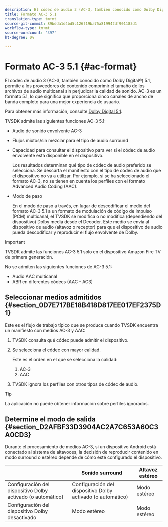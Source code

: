 ```yaml
---
description: El códec de audio 3 (AC-3, también conocido como Dolby Digital®) 5.1, permite a los proveedores de contenido comprimir el tamaño de los archivos de audio multicanal sin perjudicar la calidad de sonido. AC-3 es un formato 5.1, lo que significa que proporciona cinco canales de ancho de banda completo para una mejor experiencia de usuario.
title: Formato AC-3 5.1
translation-type: tm+mt
source-git-commit: 89bdda1d4bd5c126f19ba75a819942df901183d1
workflow-type: tm+mt
source-wordcount: '397'
ht-degree: 0%

---
```



# Formato AC-3 5.1 {#ac-format}

El códec de audio 3 (AC-3, también conocido como Dolby Digital®) 5.1, permite a los proveedores de contenido comprimir el tamaño de los archivos de audio multicanal sin perjudicar la calidad de sonido. AC-3 es un formato 5.1, lo que significa que proporciona cinco canales de ancho de banda completo para una mejor experiencia de usuario.

Para obtener más información, consulte [Dolby Digital 5.1](https://www.dolby.com/us/en/technologies/dolby-digital.html).

TVSDK admite las siguientes funciones AC-3 5.1:

* Audio de sonido envolvente AC-3
* Flujos mixtos/sin mezclar para el tipo de audio surround
* Capacidad para consultar el dispositivo para ver si el códec de audio envolvente está disponible en el dispositivo.

   Los resultados determinan qué tipo de códec de audio preferido se selecciona. Se descarta el manifiesto con el tipo de códec de audio que el dispositivo no va a utilizar. Por ejemplo, si se ha seleccionado el formato AC-3, no se tienen en cuenta los perfiles con el formato Advanced Audio Coding (AAC).
* Modo de paso

   En el modo de paso a través, en lugar de descodificar el medio del formato AC-3 5.1 a un formato de modulación de código de impulso (PCM) multicanal, el TVSDK se modifica o no modifica (dependiendo del dispositivo) Dolby media desde el Decoder. Este medio se envía al dispositivo de audio (altavoz o receptor) para que el dispositivo de audio pueda descodificar y reproducir el flujo envolvente de Dolby.

>[!IMPORTANT]
>
>TVSDK admite las funciones AC-3 5.1 solo en el dispositivo Amazon Fire TV de primera generación.

No se admiten las siguientes funciones de AC-3 5.1:

* Audio AAC multicanal
* ABR en diferentes códecs (AAC - AC3)

## Seleccionar medios admitidos {#section_0D7E717BE18B418D817EE017EF2375D1}

Este es el flujo de trabajo típico que se produce cuando TVSDK encuentra un manifiesto con medios AC-3 y AAC:

1. TVSDK consulta qué códec puede admitir el dispositivo.
1. Se selecciona el códec con mayor calidad.

   Este es el orden en el que se selecciona la calidad:

   1. AC-3
   1. AAC

1. TVSDK ignora los perfiles con otros tipos de códec de audio.

>[!TIP]
>
>La aplicación no puede obtener información sobre perfiles ignorados.

## Determine el modo de salida {#section_D2AFBF33D3904AC2A7C653A60C3A0CD3}

Durante el procesamiento de medios AC-3, si un dispositivo Android está conectado al sistema de altavoces, la decisión de reproducir contenido en modo surround o estéreo depende de cómo esté configurado el dispositivo.

|  | **Sonido surround** | **Altavoz estéreo** |
|---|---|---|
| Configuración del dispositivo Dolby activado (o automático) | Configuración del dispositivo Dolby activado (o automático) | Modo estéreo |
| Configuración del dispositivo Dolby desactivado | Modo estéreo | Modo estéreo |